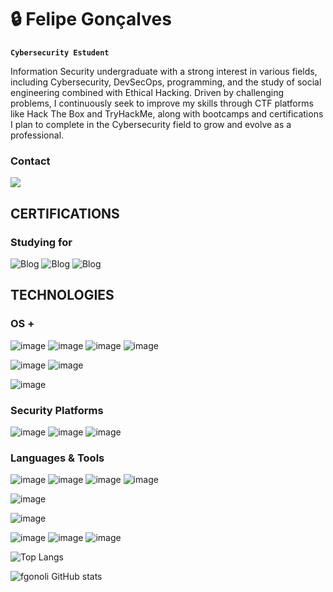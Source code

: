 # 🔒 Felipe Gonçalves

**`Cybersecurity Estudent`**

Information Security undergraduate with a strong interest in various fields, including Cybersecurity, DevSecOps, programming, and the study of social engineering combined with Ethical Hacking.
Driven by challenging problems, I continuously seek to improve my skills through CTF platforms like Hack The Box and TryHackMe, along with bootcamps and certifications I plan to complete in the Cybersecurity field to grow and evolve as a professional.

### Contact
<a href = "mailto:felipegonoli@proton.me"><img src="https://img.shields.io/badge/-Gmail-%23333?style=for-the-badge&logo=gmail&logoColor=white" target="_blank"></a>


## CERTIFICATIONS
### Studying for
![Blog](https://camo.githubusercontent.com/4f4697c8bbe076a48702861f6c66b14aad4e53161f385e54f09f3f245499d6d8/68747470733a2f2f696d672e736869656c64732e696f2f62616467652f2d53656375726974792532422d4646303030303f267374796c653d666f722d7468652d6261646765266c6f676f3d436f6d70544941266c6f676f436f6c6f723d7768697465)
![Blog](https://camo.githubusercontent.com/739b3a7f6591f238a143450a95e7adf490f255af87c363fa8331d8dbc8d5de53/68747470733a2f2f696d672e736869656c64732e696f2f62616467652f2d4e6574776f726b2532422d3030374143433f267374796c653d666f722d7468652d6261646765266c6f676f3d436f6d70544941266c6f676f436f6c6f723d7768697465)
![Blog](https://camo.githubusercontent.com/e8a176edbaa323a62fa919c6290f019514dfd7cca8d7ed72029df9868d1c04fa/68747470733a2f2f696d672e736869656c64732e696f2f62616467652f2d412532422d3444344434443f267374796c653d666f722d7468652d6261646765266c6f676f3d436f6d70544941266c6f676f436f6c6f723d7768697465)

## TECHNOLOGIES
### OS +
![image](https://img.shields.io/badge/Windows-0078D6?style=for-the-badge&logo=windows&logoColor=white) ![image](https://img.shields.io/badge/Linux-FCC624?style=for-the-badge&logo=linux&logoColor=black) ![image](https://img.shields.io/badge/Debian-A81D33?style=for-the-badge&logo=debian&logoColor=white) ![image](https://img.shields.io/badge/Kali_Linux-557C94?style=for-the-badge&logo=kali-linux&logoColor=white)

![image](https://img.shields.io/badge/windows%20terminal-4D4D4D?style=for-the-badge&logo=windows%20terminal&logoColor=white) ![image](https://img.shields.io/badge/powershell-5391FE?style=for-the-badge&logo=powershell&logoColor=white)

![image](https://img.shields.io/badge/VirtualBox-21416b?style=for-the-badge&logo=VirtualBox&logoColor=white)

### Security Platforms
![image](https://img.shields.io/badge/bitwarden-175DDC?style=for-the-badge&logo=bitwarden&logoColor=white) ![image](https://img.shields.io/badge/HackTheBox-111927?style=for-the-badge&logo=Hack%20The%20Box&logoColor=9FEF00) ![image](https://img.shields.io/badge/TryHackMe-212C42?style=for-the-badge&logo=TryHackMe&logoColor=white)

### Languages & Tools
![image](https://img.shields.io/badge/Python-FFD43B?style=for-the-badge&logo=python&logoColor=blue) ![image](https://img.shields.io/badge/PyCharm-000000.svg?&style=for-the-badge&logo=PyCharm&logoColor=white) ![image](https://img.shields.io/badge/sublime_text-%23575757.svg?&style=for-the-badge&logo=sublime-text&logoColor=important) ![image](https://img.shields.io/badge/replit-667881?style=for-the-badge&logo=replit&logoColor=white)

![image](https://img.shields.io/badge/MySQL-005C84?style=for-the-badge&logo=mysql&logoColor=white)

![image](https://img.shields.io/badge/ngrok-140648?style=for-the-badge&logo=Ngrok&logoColor=white)

![image](https://img.shields.io/badge/Jira-0052CC?style=for-the-badge&logo=Jira&logoColor=white) ![image](https://img.shields.io/badge/Trello-0052CC?style=for-the-badge&logo=trello&logoColor=white) ![image](https://img.shields.io/badge/Notion-000000?style=for-the-badge&logo=notion&logoColor=white) 

![Top Langs](https://github-readme-stats.vercel.app/api/top-langs/?username=fgonoli&hide_progress=true)

![fgonoli GitHub stats](https://github-readme-stats.vercel.app/api?username=fgonoli&show_icons=true&theme=synthwave)
